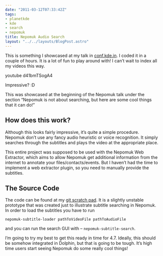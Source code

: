 ```yaml
---
date: "2011-03-12T07:33:42Z"
tags:
- planetkde
- kde
- search
- nepomuk
title: Nepomuk Audio Search
layout: "../../layouts/BlogPost.astro"
---
```


This is something I showcased at my talk in <a href="http://conf.kde.in/" target="_blank">conf.kde.in</a>. I coded it in a couple of hours. It is a lot of fun to play around with! I can’t wait to index all my videos this way.

 youtube d41bmTSogA4

Impressive? :D

This was showcased at the beginning of the Nepomuk talk under the section “Nepomuk is not about searching, but here are some cool things that it can do!”
<h2>How does this work?</h2>
Although this looks fairly impressive, it’s quite a simple procedure. Nepomuk don’t use any fancy audio heuristic or voice recognition. It simply searches through the subtitles and plays the video at the appropriate place.

This entire project was supposed to be used with the Nepomuk Web Extractor, which aims to allow Nepomuk get additional information from the internet to annotate your files/contacts/events. But I haven’t had the time to implement a web extractor plugin, so you need to manually provide the subtitles.
<h2>The Source Code</h2>
The code can be found at my <a href="http://quickgit.kde.org/?p=scratch/vhanda/nepomuk-subtitle-search.git&amp;a=summary" target="_blank">git scratch pad</a>. It is a slightly unstable prototype that was created just to illustrate subtitle searching in Nepomuk. In order to load the subtitles you have to run

`nepomuk-subtitle-loader pathToVideoFile pathToAudioFile`

and you can run the search GUI with – `nepomuk-subtitle-search`.

I’m going to try my best to get this ready in time for 4.7. Ideally, this should be somehow integrated in Dolphin, but that is going to be tough. It’s high time users start seeing Nepomuk do some really cool things!
